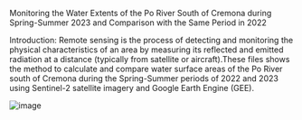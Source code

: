 Monitoring the Water Extents of the Po River South of Cremona during Spring-Summer 2023 and Comparison with the Same Period in 2022

Introduction:
Remote sensing is the process of detecting and monitoring the physical characteristics of an area by measuring its reflected and emitted radiation at a distance (typically from satellite or aircraft).These files shows the method to calculate and compare water surface areas of the Po River south of Cremona during the Spring-Summer periods of 2022 and 2023 using Sentinel-2 satellite imagery and Google Earth Engine (GEE).

![image](https://github.com/Asad-Khan-AI/Google-Earth-Engine_Project/assets/172989386/26bb9489-9b86-470a-878d-d1ab4f6e3796)
